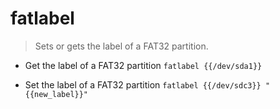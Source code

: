 # fatlabel
> Sets or gets the label of a FAT32 partition.

- Get the label of a FAT32 partition
`fatlabel {{/dev/sda1}}`

- Set the label of a FAT32 partition
`fatlabel {{/dev/sdc3}} "{{new_label}}"`
